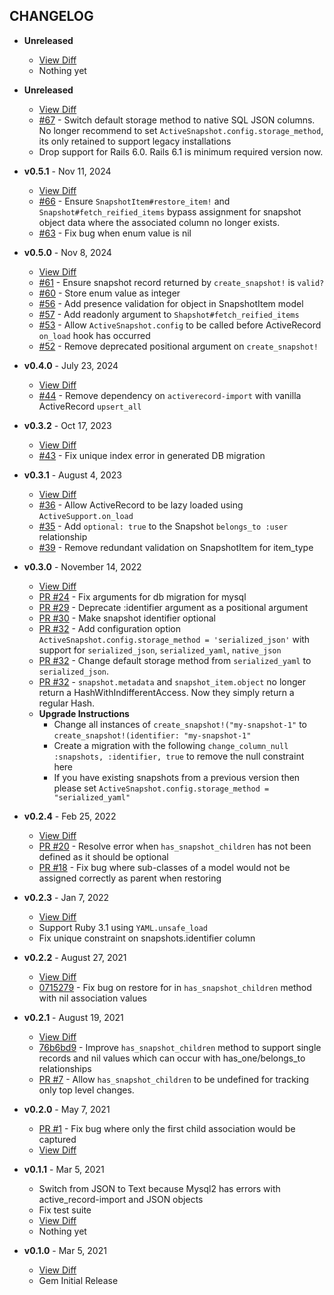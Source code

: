 CHANGELOG
---------

- **Unreleased**
  * [View Diff](https://github.com/westonganger/active_snapshot/compare/v0.5.2...master)
  * Nothing yet

- **Unreleased**
  * [View Diff](https://github.com/westonganger/active_snapshot/compare/v0.5.1...v0.5.2)
  * [#67](https://github.com/westonganger/active_snapshot/pull/67) - Switch default storage method to native SQL JSON columns. No longer recommend to set `ActiveSnapshot.config.storage_method`, its only retained to support legacy installations
  * Drop support for Rails 6.0. Rails 6.1 is minimum required version now.

- **v0.5.1** - Nov 11, 2024
  * [View Diff](https://github.com/westonganger/active_snapshot/compare/v0.5.0...v0.5.1)
  * [#66](https://github.com/westonganger/active_snapshot/pull/66) - Ensure `SnapshotItem#restore_item!` and `Snapshot#fetch_reified_items` bypass assignment for snapshot object data where the associated column no longer exists.
  * [#63](https://github.com/westonganger/active_snapshot/pull/63) - Fix bug when enum value is nil

- **v0.5.0** - Nov 8, 2024
  * [View Diff](https://github.com/westonganger/active_snapshot/compare/v0.4.0...v0.5.0)
  * [#61](https://github.com/westonganger/active_snapshot/pull/61) - Ensure snapshot record returned by `create_snapshot!` is `valid?`
  * [#60](https://github.com/westonganger/active_snapshot/pull/60) - Store enum value as integer
  * [#56](https://github.com/westonganger/active_snapshot/pull/56) - Add presence validation for object in SnapshotItem model
  * [#57](https://github.com/westonganger/active_snapshot/pull/57) - Add readonly argument to `Shapshot#fetch_reified_items`
  * [#53](https://github.com/westonganger/active_snapshot/pull/53) - Allow `ActiveSnapshot.config` to be called before ActiveRecord `on_load` hook has occurred
  * [#52](https://github.com/westonganger/active_snapshot/pull/52) - Remove deprecated positional argument on `create_snapshot!`

- **v0.4.0** - July 23, 2024
  * [View Diff](https://github.com/westonganger/active_snapshot/compare/v0.3.2...v0.4.0)
  * [#44](https://github.com/westonganger/active_snapshot/pull/44) - Remove dependency on `activerecord-import` with vanilla ActiveRecord `upsert_all`

- **v0.3.2** - Oct 17, 2023
  * [View Diff](https://github.com/westonganger/active_snapshot/compare/v0.3.1...v0.3.2)
  * [#43](https://github.com/westonganger/active_snapshot/pull/43) - Fix unique index error in generated DB migration

- **v0.3.1** - August 4, 2023
  * [View Diff](https://github.com/westonganger/active_snapshot/compare/v0.3.0...v0.3.1)
  * [#36](https://github.com/westonganger/active_snapshot/pull/36) - Allow ActiveRecord to be lazy loaded using `ActiveSupport.on_load`
  * [#35](https://github.com/westonganger/active_snapshot/pull/35) - Add `optional: true` to the Snapshot `belongs_to :user` relationship
  * [#39](https://github.com/westonganger/active_snapshot/pull/39) - Remove redundant validation on SnapshotItem for item_type

- **v0.3.0** - November 14, 2022
  * [View Diff](https://github.com/westonganger/active_snapshot/compare/v0.2.4...v0.3.0)
  * [PR #24](https://github.com/westonganger/active_snapshot/pull/24) - Fix arguments for db migration for mysql
  * [PR #29](https://github.com/westonganger/active_snapshot/pull/29) - Deprecate :identifier argument as a positional argument
  * [PR #30](https://github.com/westonganger/active_snapshot/pull/30) - Make snapshot identifier optional
  * [PR #32](https://github.com/westonganger/active_snapshot/pull/26) - Add configuration option `ActiveSnapshot.config.storage_method = 'serialized_json'` with support for `serialized_json`, `serialized_yaml`, `native_json`
  * [PR #32](https://github.com/westonganger/active_snapshot/pull/32) - Change default storage method from `serialized_yaml` to `serialized_json`.
  * [PR #32](https://github.com/westonganger/active_snapshot/pull/32) - `snapshot.metadata` and `snapshot_item.object` no longer return a HashWithIndifferentAccess. Now they simply return a regular Hash.
  * **Upgrade Instructions**
    * Change all instances of `create_snapshot!("my-snapshot-1"` to `create_snapshot!(identifier: "my-snapshot-1"`
    * Create a migration with the following `change_column_null :snapshots, :identifier, true` to remove the null constraint here
    * If you have existing snapshots from a previous version then please set `ActiveSnapshot.config.storage_method = "serialized_yaml"`

- **v0.2.4** - Feb 25, 2022
  * [View Diff](https://github.com/westonganger/active_snapshot/compare/v0.2.3...v0.2.4)
  * [PR #20](https://github.com/westonganger/active_snapshot/pull/20) - Resolve error when `has_snapshot_children` has not been defined as it should be optional
  * [PR #18](https://github.com/westonganger/active_snapshot/pull/18) - Fix bug where sub-classes of a model would not be assigned correctly as parent when restoring

- **v0.2.3** - Jan 7, 2022
  * [View Diff](https://github.com/westonganger/active_snapshot/compare/v0.2.2...v0.2.3)
  * Support Ruby 3.1 using `YAML.unsafe_load`
  * Fix unique constraint on snapshots.identifier column

- **v0.2.2** - August 27, 2021
  * [View Diff](https://github.com/westonganger/active_snapshot/compare/v0.2.1...v0.2.2)
  * [0715279](https://github.com/westonganger/active_snapshot/commit/0715279) - Fix bug on restore for in `has_snapshot_children` method with nil association values

- **v0.2.1** - August 19, 2021
  * [View Diff](https://github.com/westonganger/active_snapshot/compare/v0.2.0...v0.2.1)
  * [76b6bd9](https://github.com/westonganger/active_snapshot/commit/76b6bd951f73b277891976c458a0cdef0bd77af5) - Improve `has_snapshot_children` method to support single records and nil values which can occur with has_one/belongs_to relationships
  * [PR #7](https://github.com/westonganger/active_snapshot/pull/7) - Allow `has_snapshot_children` to be undefined for tracking only top level changes.

- **v0.2.0** - May 7, 2021
  * [PR #1](https://github.com/westonganger/active_snapshot/pull/1) - Fix bug where only the first child association would be captured
  * [View Diff](https://github.com/westonganger/active_snapshot/compare/v0.1.1...v0.2.0)

- **v0.1.1** - Mar 5, 2021
  * Switch from JSON to Text because Mysql2 has errors with active_record-import and JSON objects
  * Fix test suite
  * [View Diff](https://github.com/westonganger/active_snapshot/compare/v0.1.0...v0.1.1)
  * Nothing yet

- **v0.1.0** - Mar 5, 2021
  * [View Diff](https://github.com/westonganger/active_snapshot/compare/edbbfd3...v0.1.0)
  * Gem Initial Release
